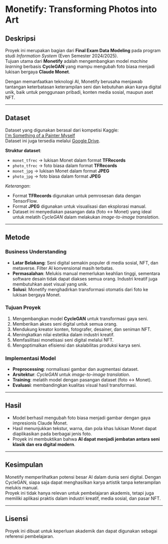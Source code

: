 # Monetify: Transforming Photos into Art  

## Deskripsi  
Proyek ini merupakan bagian dari **Final Exam Data Modeling** pada program studi *Information System* (Even Semester 2024/2025).  
Tujuan utama dari **Monetify** adalah mengembangkan model *machine learning* berbasis **CycleGAN** yang mampu mengubah foto biasa menjadi lukisan bergaya **Claude Monet**.  

Dengan memanfaatkan teknologi AI, Monetify berusaha menjawab tantangan keterbatasan keterampilan seni dan kebutuhan akan karya digital unik, baik untuk penggunaan pribadi, konten media sosial, maupun aset NFT.  

---

## Dataset  
Dataset yang digunakan berasal dari kompetisi Kaggle:  
[I'm Something of a Painter Myself](https://www.kaggle.com/competitions/gan-getting-started/overview)  
Dataset ini juga tersedia melalui [Google Drive](https://drive.google.com/drive/folders/18vvFyLTRmM3kInPaHcjpwmwuwEel7lgM?usp=drive_link).  

**Struktur dataset**:  
- `monet_tfrec` → lukisan Monet dalam format **TFRecords**  
- `photo_tfrec` → foto biasa dalam format **TFRecords**  
- `monet_jpg` → lukisan Monet dalam format **JPEG**  
- `photo_jpg` → foto biasa dalam format **JPEG**  

*Keterangan*:  
- Format **TFRecords** digunakan untuk pemrosesan data dengan TensorFlow.  
- Format **JPEG** digunakan untuk visualisasi dan eksplorasi manual.  
- Dataset ini menyediakan pasangan data (foto ↔ Monet) yang ideal untuk melatih *CycleGAN* dalam melakukan *image-to-image translation*.  

---

## Metode  

### Business Understanding  
- **Latar Belakang**: Seni digital semakin populer di media sosial, NFT, dan metaverse. Filter AI konvensional masih terbatas.  
- **Permasalahan**: Melukis manual memerlukan keahlian tinggi, sementara software desain tidak dapat diakses semua orang. Industri kreatif juga membutuhkan aset visual yang unik.  
- **Solusi**: Monetify menghadirkan transformasi otomatis dari foto ke lukisan bergaya Monet.  

### Tujuan Proyek  
1. Mengembangkan model **CycleGAN** untuk transformasi gaya seni.  
2. Memberikan akses seni digital untuk semua orang.  
3. Mendukung kreator konten, fotografer, desainer, dan seniman NFT.  
4. Meningkatkan nilai estetika dalam industri kreatif.  
5. Memfasilitasi monetisasi seni digital melalui NFT.  
6. Mengoptimalkan efisiensi dan skalabilitas produksi karya seni.  

### Implementasi Model  
- **Preprocessing**: normalisasi gambar dan augmentasi dataset.  
- **Arsitektur**: *CycleGAN* untuk *image-to-image translation*.  
- **Training**: melatih model dengan pasangan dataset (foto ↔ Monet).  
- **Evaluasi**: membandingkan kualitas visual hasil transformasi.  

---

## Hasil  
- Model berhasil mengubah foto biasa menjadi gambar dengan gaya impresionis Claude Monet.  
- Hasil menunjukkan tekstur, warna, dan pola khas lukisan Monet dapat diaplikasikan pada berbagai jenis foto.  
- Proyek ini membuktikan bahwa **AI dapat menjadi jembatan antara seni klasik dan era digital modern**.  

---

## Kesimpulan  
Monetify memperlihatkan potensi besar AI dalam dunia seni digital. Dengan CycleGAN, siapa saja dapat menghasilkan karya artistik tanpa keterampilan melukis manual.  
Proyek ini tidak hanya relevan untuk pembelajaran akademis, tetapi juga memiliki aplikasi praktis dalam industri kreatif, media sosial, dan pasar NFT.  

---

## Lisensi  
Proyek ini dibuat untuk keperluan akademik dan dapat digunakan sebagai referensi pembelajaran.  
